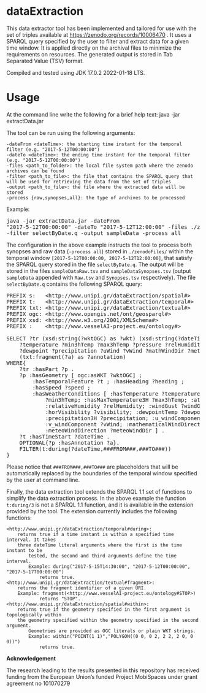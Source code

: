 # dataExtraction
This data extractor tool has been implemented and tailored for use with the set of triples available at https://zenodo.org/records/10006470 . It uses a SPARQL query specified by the user to filter and extract data for a given time window. It is applied directly on the archival files to minimize the requirements on resources. The generated output is stored in Tab Separated Value (TSV) format. 

Compiled and tested using JDK 17.0.2 2022-01-18 LTS.

# Usage
At the command line write the following for a brief help text:
java -jar extractData.jar

The tool can be run using the following arguments:

	-dateFrom <dateTime>: the starting time instant for the temporal filter (e.g. "2017-5-12T00:00:00")
	-dateTo <dateTime>: the ending time instant for the temporal filter (e.g. "2017-5-12T00:00:00")
	-files <path_to_folder>: the local file system path where the zenodo archives can be found
	-filter <path_to_file>: the file that contains the SPARQL query that will be used for retrieving the data from the set of triples
	-output <path_to_file>: the file where the extracted data will be stored
	-process {raw,synopses,all}: the type of archives to be processed
Example:
	<pre>java -jar extractData.jar -dateFrom "2017-5-12T00:00:00" -dateTo "2017-5-12T12:00:00" -files ./zenodoFiles/ -filter selectByDate.q -output sampleData -process all</pre>
 
The configuration in the above example instructs the tool to process both synopses and raw data (`-process all`) stored in `./zenodoFiles/` within the temporal window `[2017-5-12T00:00:00, 2017-5-12T12:00:00]`, that satisfy the SPARQL query stored in the file `selectByDate.q`. The output will be stored in the files `sampleDataRaw.tsv` and `sampleDataSynopses.tsv` (output `sampleData` appended with `Raw.tsv` and `Synopses.tsv` respectively). The file `selectByDate.q` contains the following SPARQL query:

<pre>
PREFIX s:   &lt;http://www.unipi.gr/dataExtraction/spatial#&gt;
PREFIX t:   &lt;http://www.unipi.gr/dataExtraction/temporal#&gt;
PREFIX txt: &lt;http://www.unipi.gr/dataExtraction/textual#&gt;
PREFIX ogc: &lt;http://www.opengis.net/ont/geosparql#&gt;
PREFIX xsd: &lt;http://www.w3.org/2001/XMLSchema#&gt;
PREFIX :    &lt;http://www.vesselAI-project.eu/ontology#&gt;

SELECT ?tr (xsd:string(?wktOGC) as ?wkt) (xsd:string(?dateTime) as ?dtime) ?heading ?speed 
	?temperature ?min3hTemp ?max3hTemp ?pressure ?relHumidity ?windGust ?visibility 
	?dewpoint ?precipitation ?uWind ?vWind ?mathWindDir ?meteoWindDir 
	(txt:fragment(?a) as ?annotation)
WHERE{
	?tr :hasPart ?p .
	?p :hasGeometry [ ogc:asWKT ?wktOGC] ; 
		:hasTemporalFeature ?t ; :hasHeading ?heading ; 
		:hasSpeed ?speed ; 
		:hasWeatherConditions [ :hasTemperature ?temperature; :hasMinTemperature3H 
			?min3hTemp; :hasMaxTemperature3H ?max3hTemp; :atmPressureMSL ?pressure; 
			:relativeHumidity ?relHumidity; :windGust ?windGust; 
			:horVisibility ?visibility; :dewpointTemp ?dewpoint; 
			:precipitation3H ?precipitation; :u_windComponent ?uWind; 
			:v_windComponent ?vWind; :mathematicalWindDirection ?mathWindDir; 
			:meteoWindDirection ?meteoWindDir ] .
	?t :hasTimeStart ?dateTime .
	OPTIONAL{?p :hasAnnotation ?a}.
	FILTER(t:during(?dateTime,###FROM###,###TO###))
}
</pre>

Please notice that `###FROM###,###TO###` are placeholders that will be automatically replaced by the boundaries of the temporal window specified by the user at command line. 

Finally, the data extraction tool extends the SPARQL 1.1 set of functions to simplify the data extraction process. In the above example the function `t:during/3` is not a SPARQL 1.1 function, and it is available in the extension provided by the tool. The extension currently includes the following functions:

	<http://www.unipi.gr/dataExtraction/temporal#during>: 
 		returns true if a time instant is within a specified time interval. It takes 
   		three dateTime literal arguments where the first is the time instant to be 
     		tested, the second and third arguments define the time interval. 
     		Example: during("2017-5-15T14:30:00", "2017-5-12T00:00:00", "2017-5-17T00:00:00") 
       			returns true.
 	<http://www.unipi.gr/dataExtraction/textual#fragment>: 
  		returns the fragment identifier of a given URI. 
  		Example: fragment(<http://www.vesselAI-project.eu/ontology#STOP>) 
    			returns "STOP".
	<http://www.unipi.gr/dataExtraction/spatial#within>: 
 		returns true if the geometry specified in the first argument is topologically within
   		the geometry specified within the geometry specified in the second argument. 
     		Geometries are provided as OGC literals or plain WKT strings. 
     		Example: within("POINT(1 1)","POLYGON((0 0, 0 2, 2 2, 2 0, 0 0))") 
       			returns true.


**Acknowledgement**

The research leading to the results presented in this repository has received funding from the European Union’s funded Project MobiSpaces under grant agreement no 101070279
